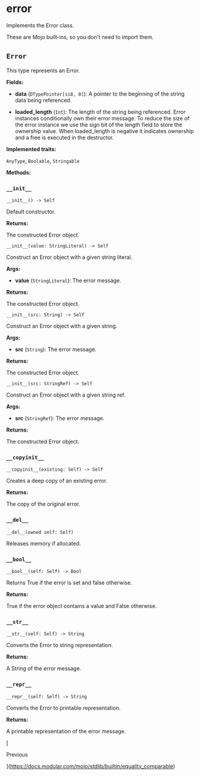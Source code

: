 # error

Implements the Error class.

These are Mojo built-ins, so you don't need to import them.

## `Error`[​](https://docs.modular.com/mojo/stdlib/builtin/error#error "Direct link to error")

This type represents an Error.

**Fields:**

- ​**data** (`DTypePointer[si8, 0]`): A pointer to the beginning of the string data being referenced.

- ​**loaded\_length** (`Int`): The length of the string being referenced. Error instances conditionally own their error message. To reduce the size of the error instance we use the sign bit of the length field to store the ownership value. When loaded\_length is negative it indicates ownership and a free is executed in the destructor.

**Implemented traits:**

`AnyType`, `Boolable`, `Stringable`

**Methods:**

### `__init__`[​](https://docs.modular.com/mojo/stdlib/builtin/error#__init__ "Direct link to __init__")

`__init__() -> Self`

Default constructor.

**Returns:**

The constructed Error object.

`__init__(value: StringLiteral) -> Self`

Construct an Error object with a given string literal.

**Args:**

- ​**value** (`StringLiteral`): The error message.

**Returns:**

The constructed Error object.

`__init__(src: String) -> Self`

Construct an Error object with a given string.

**Args:**

- ​**src** (`String`): The error message.

**Returns:**

The constructed Error object.

`__init__(src: StringRef) -> Self`

Construct an Error object with a given string ref.

**Args:**

- ​**src** (`StringRef`): The error message.

**Returns:**

The constructed Error object.

### `__copyinit__`[​](https://docs.modular.com/mojo/stdlib/builtin/error#__copyinit__ "Direct link to __copyinit__")

`__copyinit__(existing: Self) -> Self`

Creates a deep copy of an existing error.

**Returns:**

The copy of the original error.

### `__del__`[​](https://docs.modular.com/mojo/stdlib/builtin/error#__del__ "Direct link to __del__")

`__del__(owned self: Self)`

Releases memory if allocated.

### `__bool__`[​](https://docs.modular.com/mojo/stdlib/builtin/error#__bool__ "Direct link to __bool__")

`__bool__(self: Self) -> Bool`

Returns True if the error is set and false otherwise.

**Returns:**

True if the error object contains a value and False otherwise.

### `__str__`[​](https://docs.modular.com/mojo/stdlib/builtin/error#__str__ "Direct link to __str__")

`__str__(self: Self) -> String`

Converts the Error to string representation.

**Returns:**

A String of the error message.

### `__repr__`[​](https://docs.modular.com/mojo/stdlib/builtin/error#__repr__ "Direct link to __repr__")

`__repr__(self: Self) -> String`

Converts the Error to printable representation.

**Returns:**

A printable representation of the error message.

[

Previous

](https://docs.modular.com/mojo/stdlib/builtin/equality_comparable)
